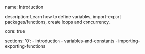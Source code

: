 name: Introduction

description: Learn how to define variables, import-export packages/functions, create loops and concurrency.

core: true

sections:
  '0':
    - introduction
    - variables-and-constants
    - importing-exporting-functions
